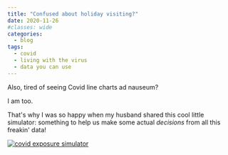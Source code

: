 ```yaml
---
title: "Confused about holiday visiting?"
date: 2020-11-26
#classes: wide
categories:
  - blog
tags:
  - covid
  - living with the virus
  - data you can use
---
```


Also, tired of seeing Covid line charts ad nauseum?

I am too.

That's why I was so happy when my husband shared this cool little simulator: something to help us make some actual _decisions_ from all this freakin' data!

[![covid exposure simulator](../../assets/images/2020/nov27_riskSimulator.png)](https://www.zeit.de/wissen/gesundheit/2020-11/coronavirus-aerosols-infection-risk-hotspot-interiors)
